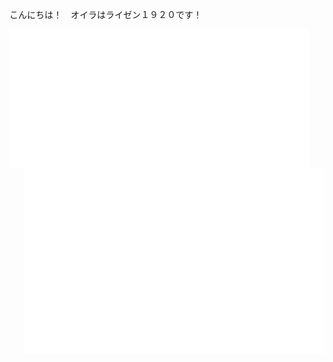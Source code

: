こんにちは！　オイラはライゼン１９２０です！

[<img align="left" width="480" alt="General Metrics" src="./metrics/general.svg">](#)
[<img align="right" width="480" alt="Language and Commit Calendar" src="./metrics/language_and_commit_calendar.svg">](#)
